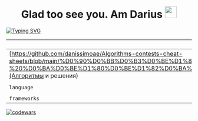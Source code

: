 <h1 align="center"> Glad too see you. Am Darius </a> 
<img src="https://github.com/goforbg/telegram-emoji-gifs/blob/master/thunder.gif" height="32"/></h1>
<a href="https://git.io/typing-svg"><img src="https://readme-typing-svg.herokuapp.com?font=Fira+Code&weight=500&duration=4000&pause=500&color=58B9F7&width=453&lines=-python++%5B+django%2C+flask+%5D+dev;Computer+science+student" alt="Typing SVG" /></a>

`about me` | `...`
--- | --- 
[https://github.com/danissimoae/Algorithms-contests-cheat-sheets/blob/main/%D0%90%D0%BB%D0%B3%D0%BE%D1%80%D0%B8%D1%82%D0%BC%D1%8B%20-%20%D0%BA%D0%BE%D1%80%D0%BE%D1%82%D0%BA%D0%B8%D0%B9%20%D1%8D%D0%BA%D1%81%D0%BA%D1%83%D1%80%D1%81.md](Алгоритмы и решения) | `Python`
`language` | `Python, Kotlin`
`frameworks` | `Django`


[![codewars](https://www.codewars.com/users/dar1usss/badges/large)](https://www.codewars.com/users/username)
